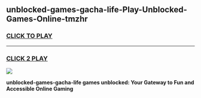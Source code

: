 
## unblocked-games-gacha-life-Play-Unblocked-Games-Online-tmzhr
<h3>
<a href="https://premium76.site?title=unblocked-games-gacha-life&ref=25A">CLICK TO PLAY</a></h3>
<hr>

<h3>
<a href="https://premium76.site?title=unblocked-games-gacha-life&ref=25A">CLICK 2 PLAY</a>
  
</h3>

<a href="https://premium76.site?title=unblocked-games-gacha-life&ref=25A"><img src="https://clearcache.store/games.png"></a>


**unblocked-games-gacha-life games unblocked: Your Gateway to Fun and Accessible Online Gaming**
